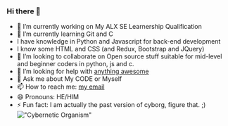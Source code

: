 ### Hi there 👋

<!--
**Kenneth-bit/Kenneth-bit** is a ✨ _special_ ✨ repository because its `README.md` (this file) appears on your GitHub profile.

Here are some ideas to get you started:
-->
- 🔭 I’m currently working on My ALX SE Learnership Qualification
- 🌱 I’m currently learning Git and C
- I have knowledge in Python and Javascript for back-end development
- I know some HTML and CSS (and Redux, Bootstrap and JQuery)
- 👯 I’m looking to collaborate on Open source stuff suitable for mid-level and beginner coders in python, js and c.
- 🤔 I’m looking for help with [anything awesome](https://hdlatestwallpaper.com/wp-content/uploads/2019/06/Cyborg-HD-wallpaper-new.jpg)
- 💬 Ask me about My CODE or Myself
- 📫 How to reach me: [my email](kehnetehmjr@gmail.com)
- 😄 Pronouns: HE/HIM
- ⚡ Fun fact: I am actually the past version of cyborg, figure that. ;)
!["Cybernetic Organism"](https://vistapointe.net/images/cyborg-4.jpg)
